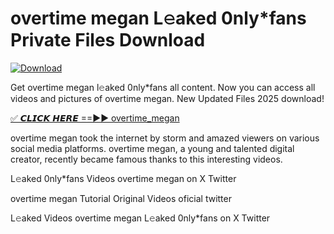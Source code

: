 # overtime megan L𝚎aked 0nly*fans Private Files Download

[![Download](https://i.imgur.com/PoXn3jX.png)](https://mediafirer.com/overtime+megan)

Get overtime megan l𝚎aked 0nly*fans all content. Now you can access all videos and pictures of overtime megan. New Updated Files 2025 download!

[✅ 𝘾𝙇𝙄𝘾𝙆 𝙃𝙀𝙍𝙀 ==►► overtime_megan](https://mediafirer.com/overtime+megan)

overtime megan took the internet by storm and amazed viewers on various social media platforms. overtime megan, a young and talented digital creator, recently became famous thanks to this interesting videos.

L𝚎aked 0nly*fans Videos overtime megan on X Twitter

overtime megan Tutorial Original Videos oficial twitter

L𝚎aked Videos overtime megan L𝚎aked 0nly*fans on X Twitter